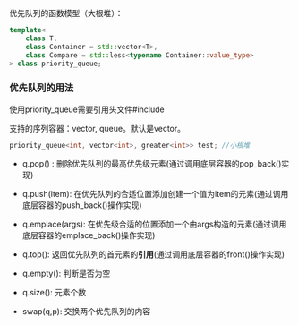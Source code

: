 优先队列的函数模型（大根堆）：

```c++
template<
    class T,
    class Container = std::vector<T>,
    class Compare = std::less<typename Container::value_type>
> class priority_queue;
```

### 优先队列的用法

使用priority_queue需要引用头文件#include<queue>

支持的序列容器：vector, queue。默认是vector。

```c++
priority_queue<int, vector<int>, greater<int>> test; //小根堆
```



- q.pop() : 删除优先队列的最高优先级元素(通过调用底层容器的pop_back()实现)

- q.push(item): 在优先队列的合适位置添加创建一个值为item的元素(通过调用底层容器的push_back()操作实现)

- q.emplace(args): 在优先级合适的位置添加一个由args构造的元素(通过调用底层容器的emplace_back()操作实现)

- q.top(): 返回优先队列的首元素的**引用**(通过调用底层容器的front()操作实现)

- q.empty(): 判断是否为空

- q.size(): 元素个数

- swap(q,p): 交换两个优先队列的内容